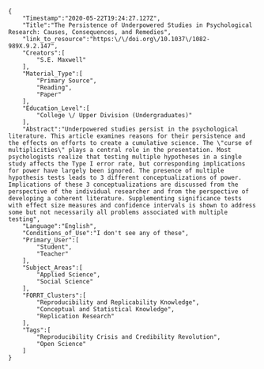 
    {
        "Timestamp":"2020-05-22T19:24:27.127Z",
        "Title":"The Persistence of Underpowered Studies in Psychological Research: Causes, Consequences, and Remedies",
        "link_to_resource":"https:\/\/doi.org\/10.1037\/1082-989X.9.2.147",
        "Creators":[
            "S.E. Maxwell"
        ],
        "Material_Type":[
            "Primary Source",
            "Reading",
            "Paper"
        ],
        "Education_Level":[
            "College \/ Upper Division (Undergraduates)"
        ],
        "Abstract":"Underpowered studies persist in the psychological literature. This article examines reasons for their persistence and the effects on efforts to create a cumulative science. The \"curse of multiplicities\" plays a central role in the presentation. Most psychologists realize that testing multiple hypotheses in a single study affects the Type I error rate, but corresponding implications for power have largely been ignored. The presence of multiple hypothesis tests leads to 3 different conceptualizations of power. Implications of these 3 conceptualizations are discussed from the perspective of the individual researcher and from the perspective of developing a coherent literature. Supplementing significance tests with effect size measures and confidence intervals is shown to address some but not necessarily all problems associated with multiple testing",
        "Language":"English",
        "Conditions_of_Use":"I don't see any of these",
        "Primary_User":[
            "Student",
            "Teacher"
        ],
        "Subject_Areas":[
            "Applied Science",
            "Social Science"
        ],
        "FORRT_Clusters":[
            "Reproducibility and Replicability Knowledge",
            "Conceptual and Statistical Knowledge",
            "Replication Research"
        ],
        "Tags":[
            "Reproducibility Crisis and Credibility Revolution",
            "Open Science"
        ]
    }
